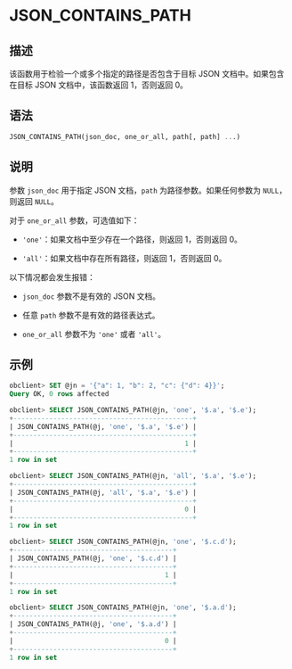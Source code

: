 JSON_CONTAINS_PATH 
=======================================



描述 
-----------------------

该函数用于检验一个或多个指定的路径是否包含于目标 JSON 文档中。如果包含在目标 JSON 文档中，该函数返回 1，否则返回 0。

语法 
-----------------------

```sql
JSON_CONTAINS_PATH(json_doc, one_or_all, path[, path] ...)
```



说明 
-----------------------

参数 `json_doc` 用于指定 JSON 文档，`path` 为路径参数。如果任何参数为 `NULL`，则返回 `NULL`。

对于 `one_or_all` 参数，可选值如下：

* `'one'`：如果文档中至少存在一个路径，则返回 1，否则返回 0。

  

* `'all'`：如果文档中存在所有路径，则返回 1，否则返回 0。

  




以下情况都会发生报错：

* `json_doc` 参数不是有效的 JSON 文档。

  

* 任意 `path` 参数不是有效的路径表达式。

  

* `one_or_all` 参数不为 `'one'` 或者 `'all'`。

  




示例 
-----------------------

```sql
obclient> SET @jn = '{"a": 1, "b": 2, "c": {"d": 4}}';
Query OK, 0 rows affected 

obclient> SELECT JSON_CONTAINS_PATH(@jn, 'one', '$.a', '$.e');
+---------------------------------------------+
| JSON_CONTAINS_PATH(@j, 'one', '$.a', '$.e') |
+---------------------------------------------+
|                                           1 |
+---------------------------------------------+
1 row in set

obclient> SELECT JSON_CONTAINS_PATH(@jn, 'all', '$.a', '$.e');
+---------------------------------------------+
| JSON_CONTAINS_PATH(@j, 'all', '$.a', '$.e') |
+---------------------------------------------+
|                                           0 |
+---------------------------------------------+
1 row in set

obclient> SELECT JSON_CONTAINS_PATH(@jn, 'one', '$.c.d');
+----------------------------------------+
| JSON_CONTAINS_PATH(@j, 'one', '$.c.d') |
+----------------------------------------+
|                                      1 |
+----------------------------------------+
1 row in set 

obclient> SELECT JSON_CONTAINS_PATH(@jn, 'one', '$.a.d');
+----------------------------------------+
| JSON_CONTAINS_PATH(@j, 'one', '$.a.d') |
+----------------------------------------+
|                                      0 |
+----------------------------------------+
1 row in set
```



